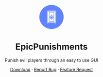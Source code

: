 <div align="center">
    <a>
        <img src="assets/logo.png" alt="Logo" width="80" height="80" />
    </a>
    <h1>EpicPunishments</h1>
    <p>Punish evil players through an easy to use GUI</p>
    <a href="https://www.spigotmc.org/resources/epicreplant.95096/">Download</a>
    ·
    <a href="https://github.com/Markiesch/EpicPunishments/issues">Report Bug</a>
    ·
    <a href="https://github.com/Markiesch/EpicPunishments/issues">Feature Request</a>
</div>
